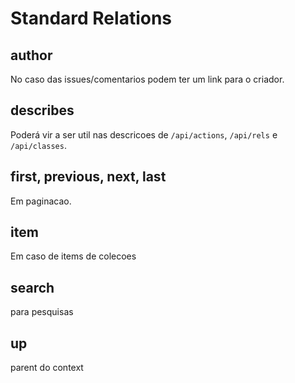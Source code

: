 # Standard Relations

## author

No caso das issues/comentarios podem ter um link para o criador.

## describes

Poderá vir a ser util nas descricoes de `/api/actions`, `/api/rels` e `/api/classes`.

## first, previous, next, last

Em paginacao.

## item

Em caso de items de colecoes

## search

para pesquisas

## up

parent do context